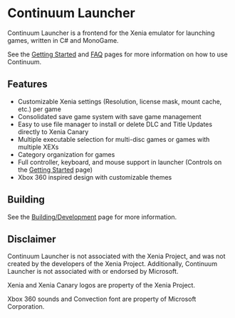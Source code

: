 # Continuum Launcher
Continuum Launcher is a frontend for the Xenia emulator for launching games, written in C# and MonoGame.

See the [Getting Started](https://github.com/Littleozzz10/Continuum-Launcher/wiki/Getting-Started) and [FAQ](https://github.com/Littleozzz10/Continuum-Launcher/wiki/FAQ) pages for more information on how to use Continuum.

## Features
 - Customizable Xenia settings (Resolution, license mask, mount cache, etc.) per game
 - Consolidated save game system with save game management
 - Easy to use file manager to install or delete DLC and Title Updates directly to Xenia Canary
 - Multiple executable selection for multi-disc games or games with multiple XEXs
 - Category organization for games
 - Full controller, keyboard, and mouse support in launcher (Controls on the [Getting Started](https://github.com/Littleozzz10/Continuum-Launcher/wiki/Getting-Started) page)
 - Xbox 360 inspired design with customizable themes

## Building
See the [Building/Development](https://github.com/Littleozzz10/Continuum-Launcher/wiki/Building-and-Developement) page for more information.

## Disclaimer
Continuum Launcher is not associated with the Xenia Project, and was not created by the developers of the Xenia Project. Additionally, Continuum Launcher is not associated with or endorsed by Microsoft.

Xenia and Xenia Canary logos are property of the Xenia Project.

Xbox 360 sounds and Convection font are property of Microsoft Corporation.
